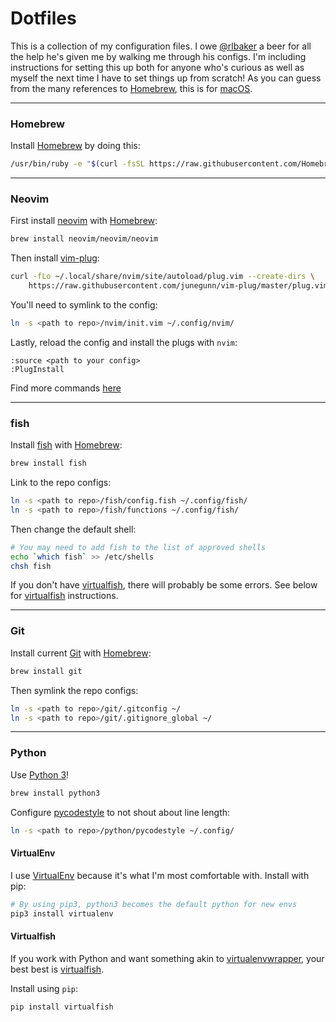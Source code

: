 # Dotfiles
This is a collection of my configuration files. I owe [@rlbaker] a beer for all
the help he's given me by walking me through his configs. I'm including
instructions for setting this up both for anyone who's curious as well as
myself the next time I have to set things up from scratch! As you can guess
from the many references to [Homebrew], this is for [macOS].

---

### Homebrew
Install [Homebrew] by doing this:
```bash
/usr/bin/ruby -e "$(curl -fsSL https://raw.githubusercontent.com/Homebrew/install/master/install)"
```

---

### Neovim
First install [neovim](https://github.com/neovim/neovim) with [Homebrew]:
```bash
brew install neovim/neovim/neovim
```
Then install [vim-plug]:
```bash
curl -fLo ~/.local/share/nvim/site/autoload/plug.vim --create-dirs \
    https://raw.githubusercontent.com/junegunn/vim-plug/master/plug.vim
```
You'll need to symlink to the config:
```bash
ln -s <path to repo>/nvim/init.vim ~/.config/nvim/
```
Lastly, reload the config and install the plugs with `nvim`:
```
:source <path to your config>
:PlugInstall
```
Find more commands [here](https://github.com/junegunn/vim-plug#commands)

---

### fish
Install [fish] with [Homebrew]:
```bash
brew install fish
```
Link to the repo configs:
```bash
ln -s <path to repo>/fish/config.fish ~/.config/fish/
ln -s <path to repo>/fish/functions ~/.config/fish/
```
Then change the default shell:
```bash
# You may need to add fish to the list of approved shells
echo `which fish` >> /etc/shells
chsh fish
```
If you don't have [virtualfish], there will probably be some errors. See below
for [virtualfish] instructions.

---

### Git
Install current [Git] with [Homebrew]:
```bash
brew install git
```
Then symlink the repo configs:
```bash
ln -s <path to repo>/git/.gitconfig ~/
ln -s <path to repo>/git/.gitignore_global ~/
```

---

### Python
Use [Python 3]!
```bash
brew install python3
```
Configure [pycodestyle] to not shout about line length:
```bash
ln -s <path to repo>/python/pycodestyle ~/.config/
```
#### VirtualEnv
I use [VirtualEnv] because it's what I'm most comfortable with. Install with
pip:
```bash
# By using pip3, python3 becomes the default python for new envs
pip3 install virtualenv
```
#### Virtualfish
If you work with Python and want something akin to [virtualenvwrapper], your
best best is [virtualfish].

Install using `pip`:
```bash
pip install virtualfish
```

[@rlbaker]: https://github.com/rlbaker
[fish]: https://fishshell.com
[Git]: https://git-scm.com
[Homebrew]: https://brew.sh
[macOS]: https://www.apple.com/macos/
[neovim]: https://github.com/neovim/neovim
[pycodestyle]: http://pycodestyle.readthedocs.io/en/latest/
[Python 3]: https://www.python.org
[vim-plug]: https://github.com/junegunn/vim-plug
[VirtualEnv]: https://virtualenv.pypa.io/en/latest/
[virtualenvwrapper]: https://virtualenvwrapper.readthedocs.io/en/stable/index.html
[virtualfish]: http://virtualfish.readthedocs.io/en/latest/

